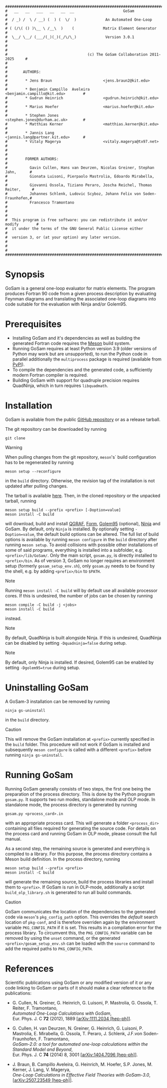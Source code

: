     ################################################################################
    #   __   __   ___   __   __  __                      GoSam                     #
    #  / _) /  \ / __) (  ) (  \/  )             An Automated One-Loop             #
    # ( (/\( () )\__ \ /__\  )    (             Matrix Element Generator           #
    #  \__/ \__/ (___/(_)(_)(_/\/\_)             Version 3.0.1                     #
    #                                                                              #
    #                                    (c) The GoSam Collaboration 2011-2025     #
    #                                                                              #
    #       AUTHORS:                                                               #
    #        * Jens Braun                       <jens.braun2@kit.edu>              #
    #        * Benjamin Campillo  Aveleira      <benjamin.campillo@kit.edu>        #
    #        * Gudrun Heinrich                  <gudrun.heinrich@kit.edu>          #
    #        * Marius Hoefer                    <marius.hoefer@kit.edu>            #
    #        * Stephen Jones                    <stephen.jones@durham.ac.uk>       #
    #        * Matthias Kerner                  <matthias.kerner@kit.edu>          #
    #        * Jannis Lang                      <jannis.lang@partner.kit.edu>      #
    #        * Vitaly Magerya                   <vitaly.magerya@tx97.net>          #
    #                                                                              #
    #        FORMER AUTHORS:                                                       #
    #          Gavin Cullen, Hans van Deurzen, Nicolas Greiner, Stephan Jahn,      #
    #          Gionata Luisoni, Pierpaolo Mastrolia, Edoardo Mirabella,            #
    #          Giovanni Ossola, Tiziano Peraro, Joscha Reichel, Thomas Reiter,     #
    #          Johannes Schlenk, Ludovic Scyboz, Johann Felix von Soden-Fraunhofen,#
    #          Francesco Tramontano                                                #
    #                                                                              #
    #  This program is free software: you can redistribute it and/or modify        #
    #  it under the terms of the GNU General Public License either                 #
    #  version 3, or (at your option) any later version.                           #
    #                                                                              #
    ################################################################################


# Synopsis

GoSam is a general one-loop evaluator for matrix elements.
The program produces Fortran 90 code from a given process
description by evaluating Feynman diagrams and translating
the associated one-loop diagrams into code suitable for the
evaluation with Ninja and/or Golem95.

# Prerequisites
* Installing GoSam and it's dependencies as well as building the generated Fortran code requires the
  [Meson](https://mesonbuild.com/Getting-meson.html) build system.
* Running GoSam requires at least Python version 3.9 (older versions of Python may work but are unsupported), to run
the Python code in parallel additionally the `multiprocess` package is required (available from [PyPI](https://pypi.org/project/multiprocess/)).
* To compile the dependencies and the generated code, a sufficiently modern Fortran compiler is required.
* Building GoSam with support for quadruple precision requires QuadNinja, which in turn requires `libquadmath`.

# Installation

GoSam is available from the public [GitHub repository](https://github.com/gudrunhe/gosam) or as a release tarball.

The git repository can be downloaded by running
```console
git clone
```
> [!WARNING]
> When pulling changes from the git repository, `meson`'s` build configuration has to be regenerated by running
> ```console
> meson setup --reconfigure
> ```
> in the `build` directory. Otherwise, the revision tag of the installation is not updated after pulling changes.

The tarball is available [here](https://github.com/gudrunhe/gosam/releases).
Then, in the cloned repository or the unpacked tarball, running
```console
meson setup build --prefix <prefix> [-Doption=value]
meson install -C build
```
will download, build and install
[QGRAF](http://cefema-gt.tecnico.ulisboa.pt/~paulo/d.html),
[Form](https://www.nikhef.nl/~form/),
[Golem95](https://github.com/gudrunhe/golem95) (optional),
[Ninja](https://github.com/peraro/ninja)
and GoSam. By default, only `Ninja` is installed. By optionally setting `-Doption=value`, the default build options can be altered.
The full list of build options is available by running `meson configure` in the `build` directory after running `meson setup`.
To avoid collisions with possible other installations of some of said programs, everything is installed into
a subfolder, e.g. `<prefix>/lib/GoSam/`. Only the main script, `gosam.py`, is directly installed to `<prefix>/bin`.
As of version 3, GoSam no longer requires an environment setup (formerly `gosam_setup_env.sh`), only `gosam.py` needs to
be found by the shell, e.g. by adding `<prefix>/bin` to `$PATH`.

> [!NOTE]
> Running `meson install -C build` will by default use all available processor cores. If this is undesired, the number
> of jobs can be chosen by running
> ```console
> meson compile -C build -j <jobs>
> meson install -C build
> ```
> instead.

> [!NOTE]
> By default, QuadNinja is built alongside Ninja. If this is undesired, QuadNinja can be disabled by setting
> `-Dquadninja=false` during setup.

> [!NOTE]
> By default, only Ninja is installed. If desired, Golem95 can be enabled by setting `-Dgolem95=true` during setup.

# Uninstalling GoSam
A GoSam-3 installation can be removed by running
```console
ninja gs-uninstall
```
in the `build` directory.

> [!CAUTION]
> This will remove the GoSam installation at `<prefix>` currently specified in the `build` folder. This procedure will
> not work if GoSam is installed and subsequently `meson configure` is called with a different `<prefix>` before
> running `ninja gs-uninstall`.

# Running GoSam
Running GoSam generally consists of two steps, the first one being the preparation of the process directory.
This is done by the Python program `gosam.py`. It supports two run modes, standalone mode and OLP
mode. In standalone mode, the process directory is generated by running
```console
gosam.py <process_card>.in
```
with an appropriate process card. This will generate a folder `<process_dir>` containing all files required for
generating the source code. For details on the process card and running GoSam in OLP mode, please consult the full
manual.

As a second step, the remaining source is generated and everything is compiled to a library. For this purpose, the
process directory contains a Meson build definition. In the process directory, running
```console
meson setup build --prefix <prefix>
meson install -C build
```
will generate the remaining source, build the process libraries and install them to `<prefix>`. If GoSam is run in
OLP-mode, additionally a script `build_olp_library.sh` is generated to run all build commands.

> [!CAUTION]
> GoSam communicates the location of the dependencies to the generated code via `meson`'s `pkg_config_path` option. This overrides the _default_ search location of `pkg-conf`, and is therefore overriden again by the environment variable `PKG_CONFIG_PATH` if it is set. This results in a compilation error for the process library. To circumvent this, the `PKG_CONFIG_PATH` variable can be removed by using the `unset` command, or the generated `<prefix>/gosam_setup_env.sh` can be loaded with the `source` command to add the required paths to `PKG_CONFIG_PATH`.

# References
Scientific publications using GoSam or any modified version of it or any code linking to GoSam or parts of it should make a clear reference to the publications:

 * G. Cullen, N. Greiner, G. Heinrich, G. Luisoni,
              P. Mastrolia, G. Ossola, T. Reiter, F. Tramontano,\
          _Automated One-Loop Calculations with GoSam_,\
		  Eur. Phys. J. C __72__ (2012), 1889 [[arXiv:1111.2034 [hep-ph]](https://arxiv.org/abs/1111.2034)].

*  G. Cullen,  H. van Deurzen, N. Greiner, G. Heinrich, G. Luisoni,
              P. Mastrolia, E. Mirabella, G. Ossola, T. Peraro, J. Schlenk,
	      J.F.von Soden-Fraunhofen, F. Tramontano,\
		  _GoSam-2.0: a tool for automated one-loop calculations within the Standard Model and Beyond_,\
		  Eur. Phys. J. C __74__ (2014) 8,  3001 [[arXiv:1404.7096 [hep-ph]](https://arxiv.org/abs/1404.7096)].

 * J. Braun, B. Campillo Aveleira, G. Heinrich, M. Hoefer, S.P. Jones, M. Kerner, J. Lang, V. Magerya,\
        _One-Loop Calculations in Effective Field Theories with GoSam-3.0_,\
        [[arXiv:2507.23549 [hep-ph]](https://arxiv.org/abs/2507.23549)].
